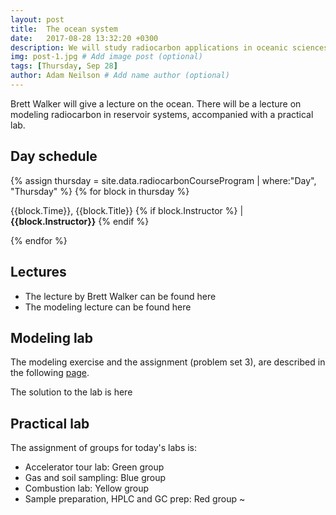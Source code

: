 ```yaml
---
layout: post
title:  The ocean system
date:   2017-08-28 13:32:20 +0300
description: We will study radiocarbon applications in oceanic sciences, and will get an introduction to modeling
img: post-1.jpg # Add image post (optional)
tags: [Thursday, Sep 28]
author: Adam Neilson # Add name author (optional)
---
```


Brett Walker will give a lecture on the ocean. There will be a lecture on modeling radiocarbon in reservoir systems, accompanied with a practical lab. 

## Day schedule

{% assign thursday = site.data.radiocarbonCourseProgram | where:"Day", "Thursday" %}
{% for block in thursday %}
<p>{{block.Time}}, {{block.Title}} {% if block.Instructor %} | <b>{{block.Instructor}}</b> {% endif %} </p>
{% endfor %}


## Lectures
* The lecture by Brett Walker can be found here <a href="{{ site.baseurl }}/lectures/Walker_Oceans.pdf"> <i class="fa fa-file" aria-hidden="true"></i></a>
* The modeling lecture can be found here <a href="{{ site.baseurl }}/lectures/Sierra_Modeling.pdf"> <i class="fa fa-file" aria-hidden="true"></i></a>

## Modeling lab
The modeling exercise and the assignment (problem set 3), are described in the following [page]({{site.baseurl}}/modellab/).

The solution to the lab is here <a href="{{ site.baseurl }}/assets/data/labSolution.R"> <i class="fa fa-file" aria-hidden="true"></i></a>

## Practical lab
The assignment of groups for today's labs is:
* Accelerator tour lab: Green group
* Gas and soil sampling: Blue group
* Combustion lab: Yellow group
* Sample preparation, HPLC and GC prep: Red group
~

